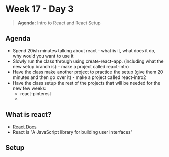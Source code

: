 # Week 17 - Day 3

> **Agenda:** Intro to React and React Setup
## Agenda
* Spend 20ish minutes talking about react - what is it, what does it do, why would you want to use it
* Slowly run the class through using create-react-app. (including what the new setup branch is) - make a project called react-intro
* Have the class make another project to practice the setup (give them 20 minutes and then go over it) - make a project called react-intro2
* Have the class setup the rest of the projects that will be needed for the new few weeks:
  * react-pinterest
  *

## What is react?
* [React Docs](https://reactjs.org/)
* React is "A JavaScript library for building user interfaces"


## Setup